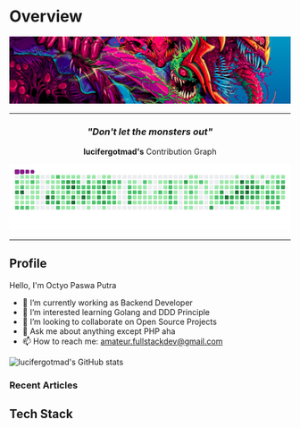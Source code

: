 # Overview

![Great Monster](https://github.com/lucifergotmad/lucifergotmad/blob/main/src/images/README.png)

---

<div align="center">
  
### _"Don't let the monsters out"_

**lucifergotmad's** Contribution Graph

![My Contribution Graph](https://github.com/lucifergotmad/lucifergotmad/blob/output/github-contribution-grid-snake.gif)

</div>
 
 ---
 
 
## Profile

Hello, I'm Octyo Paswa Putra


- 🔭 I’m currently working as Backend Developer
- 🌱 I’m interested learning Golang and DDD Principle
- 👯 I’m looking to collaborate on Open Source Projects
- 💬 Ask me about anything except PHP aha
- 📫 How to reach me: amateur.fullstackdev@gmail.com

![lucifergotmad's GitHub stats](https://github-readme-stats.vercel.app/api?username=lucifergotmad&count_private=true&show_icons=true)


### Recent Articles

<!-- BLOG-POST-LIST:START -->
<!-- BLOG-POST-LIST:END -->


## Tech Stack


